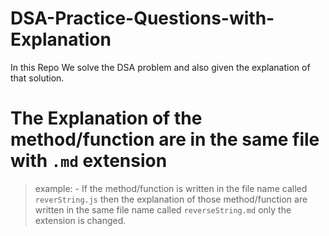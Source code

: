 # DSA-Practice-Questions-with-Explanation
In this Repo We solve the DSA problem and also given the explanation of that solution.

# The Explanation of the method/function are in the same file with `.md` extension 
> example: - If the method/function is written in the file name called `reverString.js`
             then the explanation of those method/function are written in the same file name called `reverseString.md` only the extension is changed.


